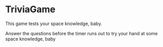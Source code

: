# TriviaGame

This game tests your space knowledge, baby.

Answer the questions before the timer runs out to try your hand at some space knowledge, baby
